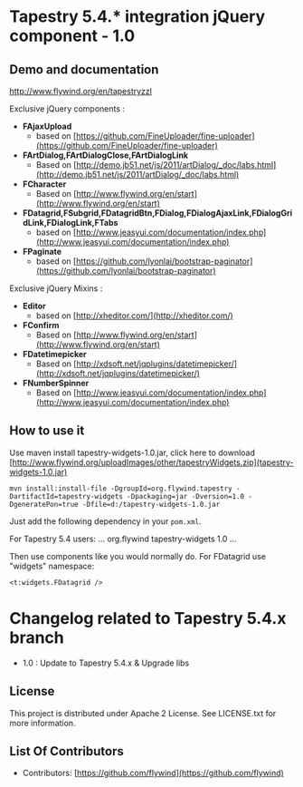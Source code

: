 # Tapestry 5.4.* integration jQuery component - 1.0

## Demo and documentation
http://www.flywind.org/en/tapestryzzl

Exclusive jQuery components : 

- **FAjaxUpload** 
	- based on [https://github.com/FineUploader/fine-uploader](https://github.com/FineUploader/fine-uploader)	
- **FArtDialog,FArtDialogClose,FArtDialogLink**
	- Based on [http://demo.jb51.net/js/2011/artDialog/_doc/labs.html](http://demo.jb51.net/js/2011/artDialog/_doc/labs.html)
- **FCharacter**
	- Based on [http://www.flywind.org/en/start](http://www.flywind.org/en/start)
- **FDatagrid,FSubgrid,FDatagridBtn,FDialog,FDialogAjaxLink,FDialogGridLink,FDialogLink,FTabs**
	- based on [http://www.jeasyui.com/documentation/index.php](http://www.jeasyui.com/documentation/index.php)
- **FPaginate** 
	- based on [https://github.com/lyonlai/bootstrap-paginator](https://github.com/lyonlai/bootstrap-paginator)

    
    
		
Exclusive jQuery Mixins :

- **Editor** 
	- based on [http://xheditor.com/](http://xheditor.com/)
- **FConfirm** 
	- Based on [http://www.flywind.org/en/start](http://www.flywind.org/en/start)
- **FDatetimepicker**
	- Based on [http://xdsoft.net/jqplugins/datetimepicker/](http://xdsoft.net/jqplugins/datetimepicker/)
- **FNumberSpinner**
	- Based on [http://www.jeasyui.com/documentation/index.php](http://www.jeasyui.com/documentation/index.php)



## How to use it

Use maven install tapestry-widgets-1.0.jar, click here to download [http://www.flywind.org/uploadImages/other/tapestryWidgets.zip](tapestry-widgets-1.0.jar)

	mvn install:install-file -DgroupId=org.flywind.tapestry -DartifactId=tapestry-widgets -Dpackaging=jar -Dversion=1.0 -DgeneratePon=true -Dfile=d:/tapestry-widgets-1.0.jar

Just  add the following dependency in your `pom.xml`.
	
For Tapestry 5.4 users:
	<dependencies>
		...
		<dependency>
		  <groupId>org.flywind</groupId>
		  <artifactId>tapestry-widgets</artifactId>
		  <version>1.0</version>
		</dependency>
		...
	</dependencies>

Then use components like you would normally do. For FDatagrid use "widgets" namespace:
 
	<t:widgets.FDatagrid />


# Changelog related to Tapestry 5.4.x branch
* 1.0 : Update to Tapestry 5.4.x & Upgrade libs



## License

This project is distributed under Apache 2 License. See LICENSE.txt for more information. 

## List Of Contributors
* Contributors: [https://github.com/flywind](https://github.com/flywind)
